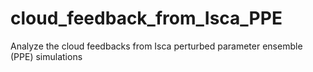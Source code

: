 # cloud_feedback_from_Isca_PPE
Analyze the cloud feedbacks from Isca perturbed parameter ensemble (PPE) simulations
